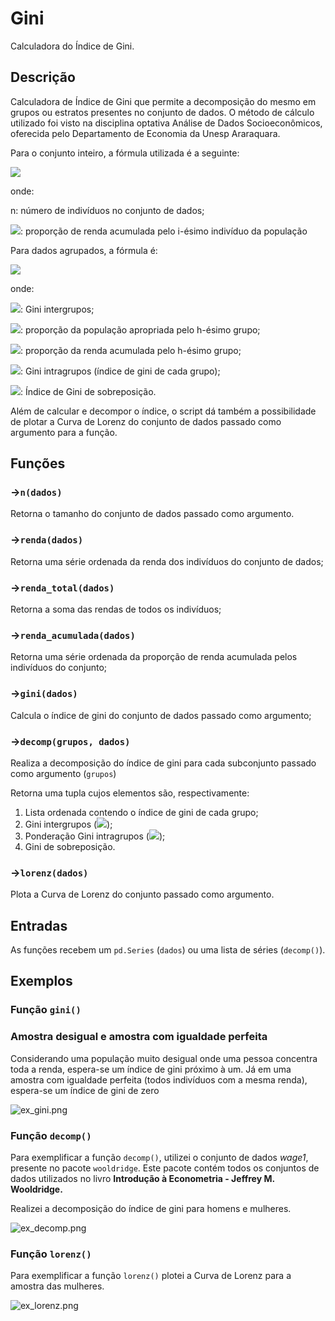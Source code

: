 # Gini



Calculadora do Índice de Gini.

## Descrição



Calculadora de Índice de Gini que permite a decomposição do mesmo em grupos ou estratos presentes no conjunto de dados. O método de cálculo utilizado foi visto na disciplina optativa Análise de Dados Socioeconômicos, oferecida pelo Departamento de Economia da Unesp Araraquara.

Para o conjunto inteiro, a fórmula utilizada é a seguinte:

<img src="https://render.githubusercontent.com/render/math?math=G=1-\frac{1}{n}\cdot\sum_{i=1}^{n}(\phi_{i}%20%2B%20\phi_{i-1})">

onde:

n: número de indivíduos no conjunto de dados;

<img src="https://render.githubusercontent.com/render/math?math=\phi_{i}">: proporção de renda acumulada pelo i-ésimo indivíduo da população

Para dados agrupados, a fórmula é:

<img src="https://render.githubusercontent.com/render/math?math=G=G_{e}%2B\sum_{h=1}^{k}{\pi_{h}\cdot Y_{h}\cdot G_{h}}\space+G_s">

onde:

<img src="https://render.githubusercontent.com/render/math?math=G_e=1-\sum_{h=1}^{k}\pi_h\cdot(\phi_h+\phi_{h-1})">: Gini intergrupos;

<img src="https://render.githubusercontent.com/render/math?math=\phi_{h}">: proporção da população apropriada pelo h-ésimo grupo;

<img src="https://render.githubusercontent.com/render/math?math=Y_{h}">: proporção da renda acumulada pelo h-ésimo grupo;

<img src="https://render.githubusercontent.com/render/math?math=G_h=1-\frac{1}{n_h}\cdot\sum_{i=1}^{n_h}(\phi_{h,i}%2B\phi_{h,i-1})">: Gini intragrupos (índice de gini de cada grupo);

<img src="https://render.githubusercontent.com/render/math?math=G_{s}">: Índice de Gini de sobreposição.

Além de calcular e decompor o índice, o script dá também a possibilidade de plotar a Curva de Lorenz do conjunto de dados passado como argumento para a função.

## Funções


### →`n(dados)`

Retorna o tamanho do conjunto de dados passado como argumento.

### →`renda(dados)`

Retorna uma série ordenada da renda dos indivíduos do conjunto de dados;

### →`renda_total(dados)`

Retorna a soma das rendas de todos os indivíduos;

### →`renda_acumulada(dados)`

Retorna uma série ordenada da proporção de renda acumulada pelos indivíduos do conjunto;

### →`gini(dados)`

Calcula o índice de gini do conjunto de dados passado como argumento;

### →`decomp(grupos, dados)`

Realiza a decomposição do índice de gini para cada subconjunto passado como argumento (`grupos`)

Retorna uma tupla cujos elementos são, respectivamente:

1. Lista ordenada contendo o índice de gini de cada grupo;
2. Gini intergrupos (<img src="https://render.githubusercontent.com/render/math?math=G_{e}">);
3. Ponderação Gini intragrupos (<img src="https://render.githubusercontent.com/render/math?math=\sum_{h=1}^{k}{\pi_{h}\cdot Y_{h}\cdot G_{h}}">);
4. Gini de sobreposição.

### →`lorenz(dados)`

Plota a Curva de Lorenz do conjunto passado como argumento.

## Entradas



As funções recebem um `pd.Series` (`dados`) ou uma lista de séries (`decomp()`).

## Exemplos



### Função `gini()`

### Amostra desigual e amostra com igualdade perfeita

Considerando uma população muito desigual onde uma pessoa concentra toda a renda, espera-se um índice de gini próximo à um. Já em uma amostra com igualdade perfeita (todos indivíduos com a mesma renda), espera-se um índice de gini de zero

![ex_gini.png](Gini%20936cc3145439425891819fa97f962c46/ex_gini.png)

### Função `decomp()`

Para exemplificar a função `decomp()`, utilizei o conjunto de dados *wage1*, presente no pacote `wooldridge`. Este pacote contém todos os conjuntos de dados utilizados no livro **Introdução à Econometria - Jeffrey M. Wooldridge.**

Realizei a decomposição do índice de gini para homens e mulheres.

![ex_decomp.png](Gini%20936cc3145439425891819fa97f962c46/ex_decomp.png)

### Função `lorenz()`

Para exemplificar a função `lorenz()` plotei a Curva de Lorenz para a amostra das mulheres.

![ex_lorenz.png](Gini%20936cc3145439425891819fa97f962c46/ex_lorenz.png)
